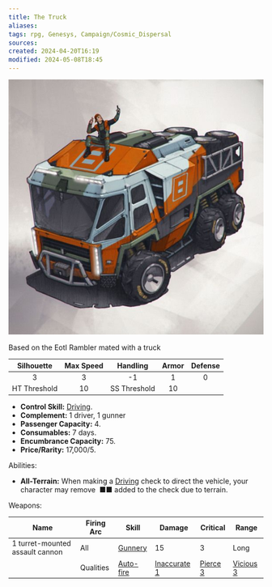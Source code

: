 ```yaml
---
title: The Truck
aliases: 
tags: rpg, Genesys, Campaign/Cosmic_Dispersal 
sources:
created: 2024-04-20T16:19
modified: 2024-05-08T18:45
---
```


![The Truck](assets/Truck_01.jpg)

Based on the EotI Rambler mated with a truck

|Silhouette|Max Speed|Handling|Armor|Defense|
|:--------:|:-------:|:------:|:---:|:-----:|
|       3  |   3     |   -1   | 1   | 0     |
|HT Threshold| 10 | SS Threshold | 10||

- **Control Skill:** [Driving](https://genesysref.netlify.app/skill/driving_crb).
- **Complement:** 1 driver, 1 gunner
- **Passenger Capacity:** 4.
- **Consumables:** 7 days.
- **Encumbrance Capacity:** 75.
- **Price/Rarity:** 17,000/5.

Abilities:

- **All-Terrain:** When making a [Driving](https://genesysref.netlify.app/skill/driving_crb) check to direct the vehicle, your character may remove  ■■ added to the check due to terrain.

Weapons:

| Name | Firing Arc | Skill | Damage | Critical | Range |
| ---- | ---------- | ----- | ------ | -------- | ----- |
| 1 turret-mounted assault cannon | All | [Gunnery](https://genesysref.netlify.app/skill/gunnery_crb) | 15   | 3   | Long |
||Qualities   | [Auto-fire](https://genesysref.netlify.app/quality/auto-fire_crb) |[Inaccurate 1](https://genesysref.netlify.app/quality/inaccurate_crb)|[Pierce 3](https://genesysref.netlify.app/quality/pierce_crb)|[Vicious 3](https://genesysref.netlify.app/quality/pierce_crb)|
